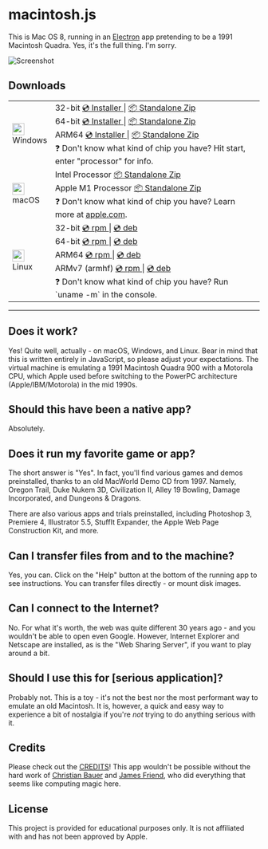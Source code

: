 # macintosh.js

This is Mac OS 8, running in an [Electron](https://electronjs.org/) app pretending to be a 1991 Macintosh Quadra. Yes, it's the full thing. I'm sorry.

![Screenshot](https://user-images.githubusercontent.com/1426799/88612692-a1d81a00-d040-11ea-85c9-c64142c503d5.jpg)

## Downloads

<table class="is-fullwidth">
</thead>
<tbody>
</tbody>
  <tr>
    <td>
      <img src="./.github/images/windows.png" width="24"><br />
      Windows
    </td>
    <td>
      <span>32-bit</span>
      <a href="https://github.com/felixrieseberg/macintosh.js/releases/download/v1.1.0/macintoshjs-1.1.0-setup-ia32.exe">
        💿 Installer
      </a> |
      <a href="https://github.com/felixrieseberg/macintosh.js/releases/download/v1.1.0/macintosh.js-win32-ia32-1.1.0.zip">
        📦 Standalone Zip
      </a>
      <br />
      <span>64-bit</span>
      <a href="https://github.com/felixrieseberg/macintosh.js/releases/download/v1.1.0/macintoshjs-1.1.0-setup-x64.exe">
        💿 Installer
      </a> |
      <a href="https://github.com/felixrieseberg/macintosh.js/releases/download/v1.1.0/macintosh.js-win32-ia32-1.1.0.zip">
        📦 Standalone Zip
      </a><br />
      <span>ARM64</span>
      <a href="https://github.com/felixrieseberg/macintosh.js/releases/download/v1.1.0/macintoshjs-1.1.0-setup-arm64.exe">
        💿 Installer
      </a> |
      <a href="https://github.com/felixrieseberg/macintosh.js/releases/download/v1.1.0/macintosh.js-win32-ia32-1.1.0.zip">
        📦 Standalone Zip
      </a><br />
      <span>
        ❓ Don't know what kind of chip you have? Hit start, enter "processor" for info.
      </span>
    </td>
  </tr>
  <tr>
    <td>
      <img src="./.github/images/macos.png" width="24"><br />
      macOS
    </td>
    <td>
      <span>Intel Processor</span>
      <a href="https://github.com/felixrieseberg/macintosh.js/releases/download/v1.1.0/macintosh.js-darwin-x64-1.1.0.zip">
        📦 Standalone Zip
      </a><br />
      <span>Apple M1 Processor</span>
      <a href="https://github.com/felixrieseberg/macintosh.js/releases/download/v1.1.0/macintosh.js-darwin-arm64-1.1.0.zip">
        📦 Standalone Zip
      </a><br />
      <span>
        ❓ Don't know what kind of chip you have? Learn more at <a href="https://support.apple.com/en-us/HT211814">apple.com</a>.
      </span>
    </td>
  </tr>
  <tr>
    <td>
      <img src="./.github/images/linux.png" width="24"><br />
      Linux
    </td>
    <td>
      <span>32-bit</span>
      <a href="https://github.com/felixrieseberg/macintosh.js/releases/download/v1.1.0/macintosh.js-1.1.0-1.i386.rpm">
        💿 rpm
      </a> |
      <a href="https://github.com/felixrieseberg/macintosh.js/releases/download/v1.1.0/macintosh.js_1.1.0_i386.deb">
        💿 deb
      </a><br />
      <span>64-bit</span>
      <a href="https://github.com/felixrieseberg/macintosh.js/releases/download/v1.1.0/macintosh.js-1.1.0-1.x86_64.rpm">
        💿 rpm
      </a> |
      <a href="https://github.com/felixrieseberg/macintosh.js/releases/download/v1.1.0/macintosh.js_1.1.0_amd64.deb">
        💿 deb
      </a><br />
      <span>ARM64</span>
      <a href="https://github.com/felixrieseberg/macintosh.js/releases/download/v1.1.0/macintosh.js-1.1.0-1.arm64.rpm">
        💿 rpm
      </a> |
      <a href="https://github.com/felixrieseberg/macintosh.js/releases/download/v1.1.0/macintosh.js_1.1.0_arm64.deb">
        💿 deb
      </a><br />
      <span>ARMv7 (armhf)</span>
      <a href="https://github.com/felixrieseberg/macintosh.js/releases/download/v1.1.0/macintosh.js-1.1.0-1.arm64.rpm">
        💿 rpm
      </a> |
      <a href="https://github.com/felixrieseberg/macintosh.js/releases/download/v1.1.0/macintosh.js_1.1.0_armhf.deb">
        💿 deb
      </a><br />
      <span>
        ❓ Don't know what kind of chip you have? Run `uname -m` in the console.
      </span>
    </td>
  </tr>
</table>

<hr />

## Does it work?
Yes! Quite well, actually - on macOS, Windows, and Linux. Bear in mind that this is written entirely in JavaScript, so please adjust your expectations. The virtual machine is emulating a 1991 Macintosh Quadra 900 with a Motorola CPU, which Apple used before switching to the PowerPC architecture (Apple/IBM/Motorola) in the mid 1990s.

## Should this have been a native app?
Absolutely.

## Does it run my favorite game or app?
The short answer is "Yes". In fact, you'll find various games and demos preinstalled, thanks to an old MacWorld Demo CD from 1997. Namely, Oregon Trail, Duke Nukem 3D, Civilization II, Alley 19 Bowling, Damage Incorporated, and Dungeons & Dragons.

There are also various apps and trials preinstalled, including Photoshop 3, Premiere 4, Illustrator 5.5, StuffIt Expander, the Apple Web Page Construction Kit, and more.

## Can I transfer files from and to the machine?

Yes, you can. Click on the "Help" button at the bottom of the running app to see instructions. You can transfer files directly - or mount disk images.

## Can I connect to the Internet?

No. For what it's worth, the web was quite different 30 years ago - and you wouldn't be able to open even Google. However, Internet Explorer and Netscape are installed, as is the "Web Sharing Server", if you want to play around a bit.

## Should I use this for [serious application]?

Probably not. This is a toy - it's not the best nor the most performant way to emulate an old Macintosh. It is, however, a quick and easy way to experience a bit of nostalgia if you're _not_ trying to do anything serious with it.

## Credits

Please check out the [CREDITS](CREDITS.md)! This app wouldn't be possible without the hard work of [Christian Bauer](https://www.cebix.net/) and [James Friend](https://jamesfriend.com.au/), who did everything that seems like computing magic here.

## License

This project is provided for educational purposes only. It is not affiliated with and has
not been approved by Apple.
